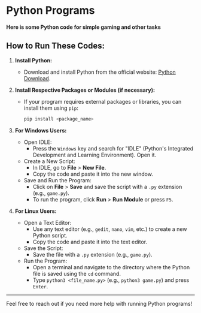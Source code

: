 # Python Programs
**Here is some Python code for simple gaming and other tasks**

## How to Run These Codes:

1. **Install Python:**
   - Download and install Python from the official website: [Python Download](https://www.python.org/downloads/).

2. **Install Respective Packages or Modules (if necessary):**
   - If your program requires external packages or libraries, you can install them using `pip`:
     ```bash
     pip install <package_name>
     ```

3. **For Windows Users:**
   - Open IDLE:
     - Press the `Windows` key and search for "IDLE" (Python's Integrated Development and Learning Environment). Open it.
   - Create a New Script:
     - In IDLE, go to **File** > **New File**.
     - Copy the code and paste it into the new window.
   - Save and Run the Program:
     - Click on **File** > **Save** and save the script with a `.py` extension (e.g., `game.py`).
     - To run the program, click **Run** > **Run Module** or press `F5`.

4. **For Linux Users:**
   - Open a Text Editor:
     - Use any text editor (e.g., `gedit`, `nano`, `vim`, etc.) to create a new Python script.
     - Copy the code and paste it into the text editor.
   - Save the Script:
     - Save the file with a `.py` extension (e.g., `game.py`).
   - Run the Program:
     - Open a terminal and navigate to the directory where the Python file is saved using the `cd` command.
     - Type `python3 <file_name.py>` (e.g., `python3 game.py`) and press `Enter`.

---

Feel free to reach out if you need more help with running Python programs!

